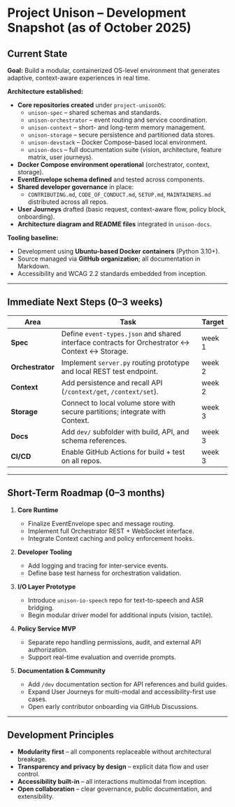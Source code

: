 # Project Unison – Development Snapshot (as of October 2025)

## Current State
**Goal:** Build a modular, containerized OS-level environment that generates adaptive, context-aware experiences in real time.

**Architecture established:**
- **Core repositories created** under `project-unisonOS`:
  - `unison-spec` – shared schemas and standards.  
  - `unison-orchestrator` – event routing and service coordination.  
  - `unison-context` – short- and long-term memory management.  
  - `unison-storage` – secure persistence and partitioned data stores.  
  - `unison-devstack` – Docker Compose-based local environment.  
  - `unison-docs` – full documentation suite (vision, architecture, feature matrix, user journeys).  
- **Docker Compose environment operational** (orchestrator, context, storage).  
- **EventEnvelope schema defined** and tested across components.  
- **Shared developer governance** in place:  
  - `CONTRIBUTING.md`, `CODE_OF_CONDUCT.md`, `SETUP.md`, `MAINTAINERS.md` distributed across all repos.  
- **User Journeys** drafted (basic request, context-aware flow, policy block, onboarding).  
- **Architecture diagram and README files** integrated in `unison-docs`.  

**Tooling baseline:**
- Development using **Ubuntu-based Docker containers** (Python 3.10+).  
- Source managed via **GitHub organization**; all documentation in Markdown.  
- Accessibility and WCAG 2.2 standards embedded from inception.

---

## Immediate Next Steps (0–3 weeks)

| Area | Task | Target |
|------|------|--------|
| **Spec** | Define `event-types.json` and shared interface contracts for Orchestrator ↔ Context ↔ Storage. | week 1 |
| **Orchestrator** | Implement `server.py` routing prototype and local REST test endpoint. | week 2 |
| **Context** | Add persistence and recall API (`/context/get`, `/context/set`). | week 2 |
| **Storage** | Connect to local volume store with secure partitions; integrate with Context. | week 3 |
| **Docs** | Add `dev/` subfolder with build, API, and schema references. | week 3 |
| **CI/CD** | Enable GitHub Actions for build + test on all repos. | week 3 |

---

## Short-Term Roadmap (0–3 months)

1. **Core Runtime**
   - Finalize EventEnvelope spec and message routing.  
   - Implement full Orchestrator REST + WebSocket interface.  
   - Integrate Context caching and policy enforcement hooks.

2. **Developer Tooling**
   - Add logging and tracing for inter-service events.  
   - Define base test harness for orchestration validation.

3. **I/O Layer Prototype**
   - Introduce `unison-io-speech` repo for text-to-speech and ASR bridging.  
   - Begin modular driver model for additional inputs (vision, tactile).

4. **Policy Service MVP**
   - Separate repo handling permissions, audit, and external API authorization.  
   - Support real-time evaluation and override prompts.

5. **Documentation & Community**
   - Add `/dev` documentation section for API references and build guides.  
   - Expand User Journeys for multi-modal and accessibility-first use cases.  
   - Open early contributor onboarding via GitHub Discussions.

---

## Development Principles
- **Modularity first** – all components replaceable without architectural breakage.  
- **Transparency and privacy by design** – explicit data flow and user control.  
- **Accessibility built-in** – all interactions multimodal from inception.  
- **Open collaboration** – clear governance, public documentation, and extensibility.
